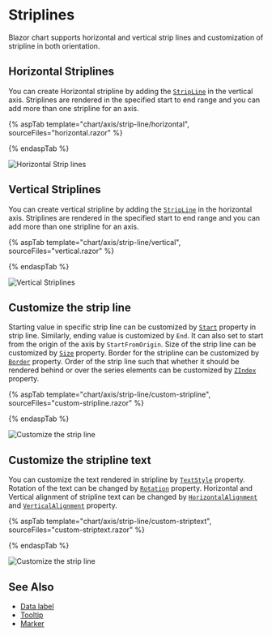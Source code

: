 <!-- markdownlint-disable MD036 -->

# Striplines

<!-- markdownlint-disable MD036 -->

Blazor chart supports horizontal and vertical strip lines and customization of stripline in both orientation.

## Horizontal Striplines

You can create Horizontal stripline by adding the [`StripLine`](https://help.syncfusion.com/cr/blazor/Syncfusion.Blazor.Charts.AxisModel.html#Syncfusion_Blazor_Charts_AxisModel_StripLines) in the vertical axis.
Striplines are rendered in the specified start to end range and you can add more than one stripline for an axis.

{% aspTab template="chart/axis/strip-line/horizontal", sourceFiles="horizontal.razor" %}

{% endaspTab %}

![Horizontal Strip lines](images/strip-line/horizontal.png)

## Vertical Striplines

You can create vertical stripline by adding the [`StripLine`](https://help.syncfusion.com/cr/blazor/Syncfusion.Blazor.Charts.AxisModel.html#Syncfusion_Blazor_Charts_AxisModel_StripLines) in the horizontal axis. Striplines are rendered in the specified start to end range and you can add more than one stripline for an axis.

{% aspTab template="chart/axis/strip-line/vertical", sourceFiles="vertical.razor" %}

{% endaspTab %}

![Vertical Striplines](images/strip-line/vertical.png)

## Customize the strip line

Starting value in specific strip line can be customized by [`Start`](https://help.syncfusion.com/cr/blazor/Syncfusion.Blazor.Charts.ChartStripLine.html) property in strip line. Similarly, ending value
is customized by `End`. It can also set to start from the origin of the axis by `StartFromOrigin`.
Size of the strip line can be customized by [`Size`](https://help.syncfusion.com/cr/blazor/Syncfusion.Blazor.Charts.ChartStripLine.html) property. Border for the stripline can be customized by [`Border`](https://help.syncfusion.com/cr/blazor/Syncfusion.Blazor.Charts.ChartStripLine.html) property.
Order of the strip line such that whether it should be rendered  behind or over the series elements
can be customized by [`ZIndex`](https://help.syncfusion.com/cr/blazor/Syncfusion.Blazor.Charts.ChartStripLine.html) property.

{% aspTab template="chart/axis/strip-line/custom-stripline", sourceFiles="custom-stripline.razor" %}

{% endaspTab %}

![Customize the strip line](images/strip-line/custom-stripline.png)

## Customize the stripline text

You can customize the text rendered in stripline by [`TextStyle`](https://help.syncfusion.com/cr/blazor/Syncfusion.Blazor.Charts.ChartStripLine.html) property. Rotation of the  text can be changed by [`Rotation`](https://help.syncfusion.com/cr/blazor/Syncfusion.Blazor.Charts.ChartStripLine.html) property.
Horizontal and Vertical alignment of stripline text can be changed by [`HorizontalAlignment`](https://help.syncfusion.com/cr/blazor/Syncfusion.Blazor.Charts.ChartStripLine.html) and [`VerticalAlignment`](https://help.syncfusion.com/cr/blazor/Syncfusion.Blazor.Charts.ChartStripLine.html) property.

{% aspTab template="chart/axis/strip-line/custom-striptext", sourceFiles="custom-striptext.razor" %}

{% endaspTab %}

![Customize the strip line](images/strip-line/custom-striptext.png)

## See Also

* [Data label](./data-labels)
* [Tooltip](./tool-tip)
* [Marker](./data-markers)